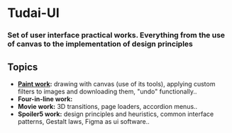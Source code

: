 # Tudai-UI
### Set of user interface practical works. Everything from the use of canvas to the implementation of design principles
## Topics
- **[Paint work](https://juanpi375.github.io/Tudai-UI/):** drawing with canvas (use of its tools), applying custom filters to images and downloading them, "undo" functionally.. 
- **Four-in-line work:**
- **Movie work:** 3D transitions, page loaders, accordion menus..
- **Spoiler5 work:** design principles and heuristics, common interface patterns, Gestalt laws, Figma as ui software..
